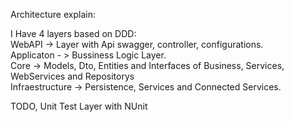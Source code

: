 

Architecture explain:


I Have 4 layers based on DDD:
</br>
WebAPI -> Layer with Api swagger, controller, configurations.</br>
Applicaton - > Bussiness Logic Layer.</br>
Core -> Models, Dto, Entities and Interfaces of Business, Services, WebServices and Repositorys</br>
Infraestructure -> Persistence, Services and Connected Services.</br>


TODO, Unit Test Layer with NUnit
